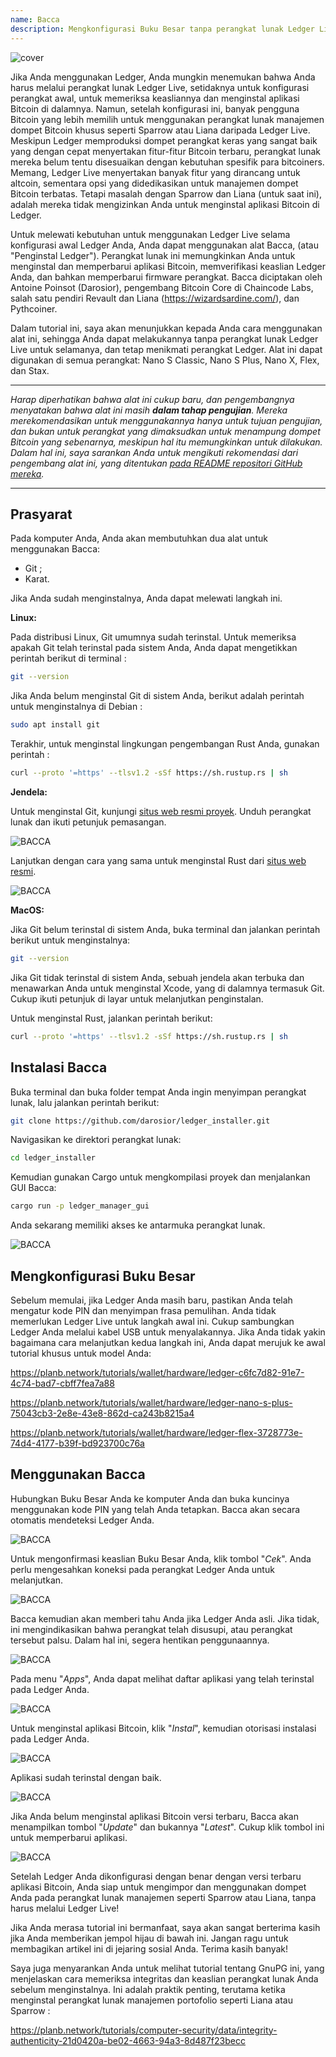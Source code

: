 ```yaml
---
name: Bacca
description: Mengkonfigurasi Buku Besar tanpa perangkat lunak Ledger Live
---
```

![cover](assets/cover.webp)

Jika Anda menggunakan Ledger, Anda mungkin menemukan bahwa Anda harus melalui perangkat lunak Ledger Live, setidaknya untuk konfigurasi perangkat awal, untuk memeriksa keasliannya dan menginstal aplikasi Bitcoin di dalamnya. Namun, setelah konfigurasi ini, banyak pengguna Bitcoin yang lebih memilih untuk menggunakan perangkat lunak manajemen dompet Bitcoin khusus seperti Sparrow atau Liana daripada Ledger Live. Meskipun Ledger memproduksi dompet perangkat keras yang sangat baik yang dengan cepat menyertakan fitur-fitur Bitcoin terbaru, perangkat lunak mereka belum tentu disesuaikan dengan kebutuhan spesifik para bitcoiners. Memang, Ledger Live menyertakan banyak fitur yang dirancang untuk altcoin, sementara opsi yang didedikasikan untuk manajemen dompet Bitcoin terbatas. Tetapi masalah dengan Sparrow dan Liana (untuk saat ini), adalah mereka tidak mengizinkan Anda untuk menginstal aplikasi Bitcoin di Ledger.

Untuk melewati kebutuhan untuk menggunakan Ledger Live selama konfigurasi awal Ledger Anda, Anda dapat menggunakan alat Bacca, (atau "Penginstal Ledger"). Perangkat lunak ini memungkinkan Anda untuk menginstal dan memperbarui aplikasi Bitcoin, memverifikasi keaslian Ledger Anda, dan bahkan memperbarui firmware perangkat. Bacca diciptakan oleh Antoine Poinsot (Darosior), pengembang Bitcoin Core di Chaincode Labs, salah satu pendiri Revault dan Liana (https://wizardsardine.com/), dan Pythcoiner.

Dalam tutorial ini, saya akan menunjukkan kepada Anda cara menggunakan alat ini, sehingga Anda dapat melakukannya tanpa perangkat lunak Ledger Live untuk selamanya, dan tetap menikmati perangkat Ledger. Alat ini dapat digunakan di semua perangkat: Nano S Classic, Nano S Plus, Nano X, Flex, dan Stax.

---
*Harap diperhatikan bahwa alat ini cukup baru, dan pengembangnya menyatakan bahwa alat ini masih **dalam tahap pengujian**. Mereka merekomendasikan untuk menggunakannya hanya untuk tujuan pengujian, dan bukan untuk perangkat yang dimaksudkan untuk menampung dompet Bitcoin yang sebenarnya, meskipun hal itu memungkinkan untuk dilakukan. Dalam hal ini, saya sarankan Anda untuk mengikuti rekomendasi dari pengembang alat ini, yang ditentukan [pada README repositori GitHub mereka](https://github.com/darosior/ledger_installer).*

---
## Prasyarat

Pada komputer Anda, Anda akan membutuhkan dua alat untuk menggunakan Bacca:


- Git ;
- Karat.

Jika Anda sudah menginstalnya, Anda dapat melewati langkah ini.

**Linux:**

Pada distribusi Linux, Git umumnya sudah terinstal. Untuk memeriksa apakah Git telah terinstal pada sistem Anda, Anda dapat mengetikkan perintah berikut di terminal :

```bash
git --version
```

Jika Anda belum menginstal Git di sistem Anda, berikut adalah perintah untuk menginstalnya di Debian :

```bash
sudo apt install git
```

Terakhir, untuk menginstal lingkungan pengembangan Rust Anda, gunakan perintah :

```bash
curl --proto '=https' --tlsv1.2 -sSf https://sh.rustup.rs | sh
```

**Jendela:**

Untuk menginstal Git, kunjungi [situs web resmi proyek](https://git-scm.com/). Unduh perangkat lunak dan ikuti petunjuk pemasangan.

![BACCA](assets/fr/01.webp)

Lanjutkan dengan cara yang sama untuk menginstal Rust dari [situs web resmi](https://www.rust-lang.org/tools/install).

![BACCA](assets/fr/02.webp)

**MacOS:**

Jika Git belum terinstal di sistem Anda, buka terminal dan jalankan perintah berikut untuk menginstalnya:

```bash
git --version
```

Jika Git tidak terinstal di sistem Anda, sebuah jendela akan terbuka dan menawarkan Anda untuk menginstal Xcode, yang di dalamnya termasuk Git. Cukup ikuti petunjuk di layar untuk melanjutkan penginstalan.

Untuk menginstal Rust, jalankan perintah berikut:

```bash
curl --proto '=https' --tlsv1.2 -sSf https://sh.rustup.rs | sh
```

## Instalasi Bacca

Buka terminal dan buka folder tempat Anda ingin menyimpan perangkat lunak, lalu jalankan perintah berikut:

```bash
git clone https://github.com/darosior/ledger_installer.git
```

Navigasikan ke direktori perangkat lunak:

```bash
cd ledger_installer
```

Kemudian gunakan Cargo untuk mengkompilasi proyek dan menjalankan GUI Bacca:

```bash
cargo run -p ledger_manager_gui
```

Anda sekarang memiliki akses ke antarmuka perangkat lunak.

![BACCA](assets/fr/03.webp)

## Mengkonfigurasi Buku Besar

Sebelum memulai, jika Ledger Anda masih baru, pastikan Anda telah mengatur kode PIN dan menyimpan frasa pemulihan. Anda tidak memerlukan Ledger Live untuk langkah awal ini. Cukup sambungkan Ledger Anda melalui kabel USB untuk menyalakannya. Jika Anda tidak yakin bagaimana cara melanjutkan kedua langkah ini, Anda dapat merujuk ke awal tutorial khusus untuk model Anda:

https://planb.network/tutorials/wallet/hardware/ledger-c6fc7d82-91e7-4c74-bad7-cbff7fea7a88

https://planb.network/tutorials/wallet/hardware/ledger-nano-s-plus-75043cb3-2e8e-43e8-862d-ca243b8215a4

https://planb.network/tutorials/wallet/hardware/ledger-flex-3728773e-74d4-4177-b39f-bd923700c76a

## Menggunakan Bacca

Hubungkan Buku Besar Anda ke komputer Anda dan buka kuncinya menggunakan kode PIN yang telah Anda tetapkan. Bacca akan secara otomatis mendeteksi Ledger Anda.

![BACCA](assets/fr/04.webp)

Untuk mengonfirmasi keaslian Buku Besar Anda, klik tombol "*Cek*". Anda perlu mengesahkan koneksi pada perangkat Ledger Anda untuk melanjutkan.

![BACCA](assets/fr/05.webp)

Bacca kemudian akan memberi tahu Anda jika Ledger Anda asli. Jika tidak, ini mengindikasikan bahwa perangkat telah disusupi, atau perangkat tersebut palsu. Dalam hal ini, segera hentikan penggunaannya.

![BACCA](assets/fr/06.webp)

Pada menu "*Apps*", Anda dapat melihat daftar aplikasi yang telah terinstal pada Ledger Anda.

![BACCA](assets/fr/07.webp)

Untuk menginstal aplikasi Bitcoin, klik "*Instal*", kemudian otorisasi instalasi pada Ledger Anda.

![BACCA](assets/fr/08.webp)

Aplikasi sudah terinstal dengan baik.

![BACCA](assets/fr/09.webp)

Jika Anda belum menginstal aplikasi Bitcoin versi terbaru, Bacca akan menampilkan tombol "*Update*" dan bukannya "*Latest*". Cukup klik tombol ini untuk memperbarui aplikasi.

![BACCA](assets/fr/10.webp)

Setelah Ledger Anda dikonfigurasi dengan benar dengan versi terbaru aplikasi Bitcoin, Anda siap untuk mengimpor dan menggunakan dompet Anda pada perangkat lunak manajemen seperti Sparrow atau Liana, tanpa harus melalui Ledger Live!

Jika Anda merasa tutorial ini bermanfaat, saya akan sangat berterima kasih jika Anda memberikan jempol hijau di bawah ini. Jangan ragu untuk membagikan artikel ini di jejaring sosial Anda. Terima kasih banyak!

Saya juga menyarankan Anda untuk melihat tutorial tentang GnuPG ini, yang menjelaskan cara memeriksa integritas dan keaslian perangkat lunak Anda sebelum menginstalnya. Ini adalah praktik penting, terutama ketika menginstal perangkat lunak manajemen portofolio seperti Liana atau Sparrow :


https://planb.network/tutorials/computer-security/data/integrity-authenticity-21d0420a-be02-4663-94a3-8d487f23becc

